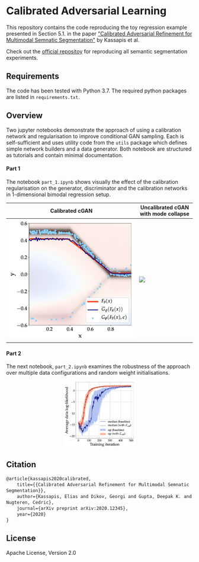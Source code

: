 # Calibrated Adversarial Learning

This repository contains the code reproducing the toy regression example presented in Section 5.1. in the paper ["Calibrated Adversarial Refinement for Multimodal Semnatic Segmentation"](https://arxiv.org) by Kassapis et al. 

Check out the [official repositoy](https://github.com/EliasKassapis/CARMSS) for reproducing all semantic segmentation experiments.

## Requirements
The code has been tested with Python 3.7. The required python packages are listed in `requirements.txt`. 

## Overview
Two jupyter notebooks demonstrate the approach of using a calibration network and regularisation to improve conditional GAN sampling. Each is self-sufficient and uses utility code from the `utils` package which defines simple network builders and a data generator. Both notebook are structured as tutorials and contain minimal documentation.

#### Part 1
The notebook `part_1.ipynb` shows visually the effect of the calibration regularisation on the generator, discriminator and the calibration networks in 1-dimensional bimodal regression setup. 

| Calibrated cGAN  | Uncalibrated cGAN with mode collapse |
| ------------- | ------------- |
| <img src="media/calibrated_fit.png?sanitize=true" width="100%">  | <img src="media/model_collapsed_fit.png?sanitize=true" width="100%">  |

#### Part 2
The next notebook, `part_2.ipynb` examines the robustness of the approach over multiple data configurations and random weight initialisations. 

<p align="center">
 <img src="media/average_performance.png" height="180" alt="image"/>
</p>

## Citation
```
@article{kassapis2020calibrated,
    title={{Calibrated Adversarial Refinement for Multimodal Semnatic Segmentation}},
    author={Kassapis, Elias and Dikov, Georgi and Gupta, Deepak K. and Nugteren, Cedric},
    journal={arXiv preprint arXiv:2020.12345},
    year={2020}
}
```

## License
Apache License, Version 2.0
